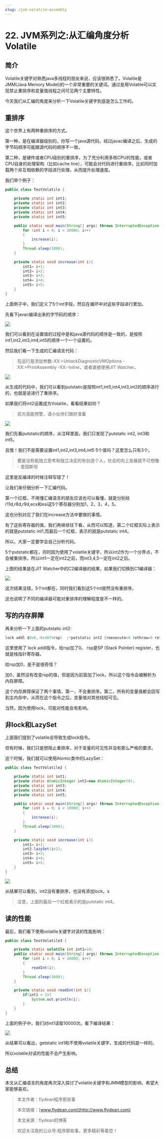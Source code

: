 ```yaml
---
slug: /jvm-volatile-assembly
---
```


# 22. JVM系列之:从汇编角度分析Volatile

## 简介

Volatile关键字对熟悉java多线程的朋友来说，应该很熟悉了。Volatile是JMM(Java Memory Model)的一个非常重要的关键词。通过是用Volatile可以实现禁止重排序和变量值线程之间可见两个主要特性。

今天我们从汇编的角度来分析一下Volatile关键字到底是怎么工作的。

## 重排序

这个世界上有两种重排序的方式。

第一种，是在编译器级别的，你写一个java源代码，经过javac编译之后，生成的字节码顺序可能跟源代码的顺序不一致。

第二种，是硬件或者CPU级别的重排序，为了充分利用多核CPU的性能，或者CPU自身的处理架构（比如cache line），可能会对代码进行重排序。比如同时加载两个非互相依赖的字段进行处理，从而提升处理速度。

我们举个例子：

~~~java
public class TestVolatile {

    private static int int1;
    private static int int2;
    private static int int3;
    private static int int4;
    private static int int5;

    public static void main(String[] args) throws InterruptedException {
        for (int i = 0; i < 10000; i++)
        {
            increase(i);
        }
        Thread.sleep(1000);
    }

    private static void increase(int i){
        int1= i+1;
        int2= i+2;
        int3= i+3;
        int4= i+4;
        int5= i+5;
    }
}
~~~

上面例子中，我们定义了5个int字段，然后在循环中对这些字段进行累加。

先看下javac编译出来的字节码的顺序：

![](https://img-blog.csdnimg.cn/20200630142134260.png?x-oss-process=image/watermark,type_ZmFuZ3poZW5naGVpdGk,shadow_0,text_aHR0cDovL3d3dy5mbHlkZWFuLmNvbQ==,size_35,color_8F8F8F,t_70)

我们可以看到在设置值的过程中是和java源代码的顺序是一致的，是按照int1,int2,int3,int4,int5的顺序一个一个设置的。

然后我们看一下生成的汇编语言代码：

> 在运行是添加参数-XX:+UnlockDiagnosticVMOptions -XX:+PrintAssembly -XX:-Inline，或者直接使用JIT Watcher。

![](https://img-blog.csdnimg.cn/20200630142202510.png?x-oss-process=image/watermark,type_ZmFuZ3poZW5naGVpdGk,shadow_0,text_aHR0cDovL3d3dy5mbHlkZWFuLmNvbQ==,size_35,color_8F8F8F,t_70)

从生成的代码中，我们可以看到putstatic是按照int1,int5,int4,int3,int2的顺序进行的，也就是说进行了重排序。

如果我们将int2设置成为Volatile，看看结果如何？

> 前方高能预警，请小伙伴们做好准备

![](https://img-blog.csdnimg.cn/20200630145044404.png?x-oss-process=image/watermark,type_ZmFuZ3poZW5naGVpdGk,shadow_0,text_aHR0cDovL3d3dy5mbHlkZWFuLmNvbQ==,size_35,color_8F8F8F,t_70)

我们先看putstatic的顺序，从注释里面，我们只发现了putstatic int2, int3和int5。

且慢！我们不是需要设置int1,int2,int3,int4,int5 5个值吗？这里怎么只有3个。

> 要是没有能独立思考和独立决定的有创造个人，社会的向上发展就不可想像 - 爱因斯坦

这里是反编译的时候注释写错了！ 

让我们来仔细分析一下汇编代码。

第一个红框，不用懂汇编语言的朋友应该也可以看懂，就是分别给r11d,r8d,r9d,ecx和esi这5个寄存器分别加1，2，3，4，5。

这也分别对应了我们在increase方法中要做的事情。

有了这些寄存器的值，我们再继续往下看，从而可以知道，第二个红框实际上表示的就是putstatic int1,而最后一个红框，表示的就是putstatic int4。

所以，大家一定要学会自己分析代码。

5个putstatic都在，同时因为使用了volatile关键字，所以int2作为一个分界点，不会被重排序。所以int1一定在int2之前，而int3,4,5一定在int2之后。

上图的结果是在JIT Watcher中的C2编译器的结果，如果我们切换到C1编译器：

![](https://img-blog.csdnimg.cn/20200630151458134.png?x-oss-process=image/watermark,type_ZmFuZ3poZW5naGVpdGk,shadow_0,text_aHR0cDovL3d3dy5mbHlkZWFuLmNvbQ==,size_35,color_8F8F8F,t_70)

这次结果没错，5个int都在，同时我们看到这5个int居然没有重排序。

这也说明了不同的编译器可能对重排序的理解程度是不一样的。

## 写的内存屏障

再来分析一下上面的putstatic int2:

~~~java
lock addl $0x0,-0x40(%rsp)  ;*putstatic int2 {reexecute=0 rethrow=0 return_oop=0}
~~~

这里使用了 lock addl指令，给rsp加了0。 rsp是SP (Stack Pointer) register，也就是栈指针寄存器。

给rsp加0，是不是很奇怪？

加0，虽然没有改变rsp的值，但是因为前面加了lock，所以这个指令会被解析为内存屏障。

这个内存屏障保证了两个事情，第一，不会重排序。第二，所有的变量值都会回写到主内存中，从而在这个指令之后，变量值对其他线程可见。

当然，因为使用lock，可能对性能会有影响。

## 非lock和LazySet

上面我们提到了volatile会导致生成lock指令。

但有时候，我们只是想阻止重排序，对于变量的可见性并没有那么严格的要求。

这个时候，我们就可以使用Atomic类中的LazySet：

~~~java
public class TestVolatile2 {

    private static int int1;
    private static AtomicInteger int2=new AtomicInteger(0);
    private static int int3;
    private static int int4;
    private static int int5;

    public static void main(String[] args) throws InterruptedException {
        for (int i = 0; i < 10000; i++)
        {
            increase(i);
        }
        Thread.sleep(1000);
    }

    private static void increase(int i){
        int1= i+1;
        int2.lazySet(i+2);
        int3= i+3;
        int4= i+4;
        int5= i+5;
    }
}
~~~

![](https://img-blog.csdnimg.cn/2020063015351643.png?x-oss-process=image/watermark,type_ZmFuZ3poZW5naGVpdGk,shadow_0,text_aHR0cDovL3d3dy5mbHlkZWFuLmNvbQ==,size_35,color_8F8F8F,t_70)

从结果可以看到，int2没有重排序，也没有添加lock。s

> 注意，上面的最后一个红框表示的是putstatic int4。

## 读的性能

最后，我们看下使用volatile关键字对读的性能影响：

~~~java
public class TestVolatile3 {

    private static volatile int int1=10;
    public static void main(String[] args) throws InterruptedException {
        for (int i = 0; i < 10000; i++)
        {
            readInt(i);
        }
        Thread.sleep(1000);
    }

    private static void readInt(int i){
        if(int1 < 5){
            System.out.println(i);
        }
    }
}
~~~

上面的例子中，我们对int1读取10000次。看下编译结果：

![](https://img-blog.csdnimg.cn/20200630153958829.png?x-oss-process=image/watermark,type_ZmFuZ3poZW5naGVpdGk,shadow_0,text_aHR0cDovL3d3dy5mbHlkZWFuLmNvbQ==,size_35,color_8F8F8F,t_70)

从结果可以看出，getstatic int1和不使用volatile关键字，生成的代码是一样的。

所以volatile对读的性能不会产生影响。

## 总结

本文从汇编语言的角度再次深入探讨了volatile关键字和JMM模型的影响，希望大家能够喜欢。

> 本文作者：flydean程序那些事
> 
> 本文链接：[www.flydean.com](http://www.flydean.com)
> 
> 本文来源：flydean的博客
> 
> 欢迎关注我的公众号:程序那些事，更多精彩等着您！
